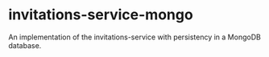# invitations-service-mongo
An implementation of the invitations-service with persistency in a MongoDB database.
